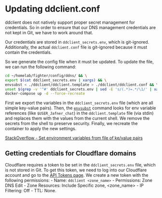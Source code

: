 # Updating ddclient.conf
ddclient does not natively support proper secret management for credentials. So in order to ensure that our DNS management credentials are not kept in Git, we have to work around that. 

Our credentials are stored in `ddclient_secrets.env`, which is git-ignored. Additionally, the actual `ddclient.conf` file is git-ignored because it must contain the credentials. 

So we generate the config file when it must be updated. To update the file, we can run the following command:  

```bash
cd ~/homelab/fighter/config/ddns/ && \
export $(cat ddclient_secrets.env | xargs) && \
envsubst < ./ddclient/ddclient.template > ./ddclient/ddclient.conf && \
unset $(grep -v '^#' ddclient_secrets.env | sed -E 's/(.*)=.*/\1/' | xargs) && \
docker-compose up -d --force-recreate
```

First we export the variables in the `ddclient_secrets.env` file (which are all simple key-value pairs). Then, the [`envsubst`](https://www.baeldung.com/linux/envsubst-command) command looks for env variable references (like `$USER_Jafner_chat`) in the `ddclient.template` file (via stdin) and replaces them with the values from the current shell. We remove the secrets from the shell to preserve security. Finally, we recreate the container to apply the new settings.

[StackOverflow - Set environment variables from file of ke/value pairs](https://stackoverflow.com/questions/19331497/set-environment-variables-from-file-of-key-value-pairs)

## Getting credentials for Cloudflare domains

Cloudflare requires a token to be set in the `ddclient_secrets.env` file, which is not stored in Git. To get this token, we need to log into our Cloudflare account and go to the [API Tokens page](https://dash.cloudflare.com/profile/api-tokens). We create a new token with the following permissions:
    - Name: `ddclient <zone_name>`
    - Permissions: Zone DNS Edit
    - Zone Resources: Include Specific zone, <zone_name>
    - IP Filtering: Off
    - TTL: None.
